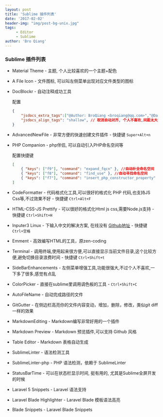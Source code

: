 ```yaml
---
layout: post
title: 'Sublime 插件列表'
date: '2017-02-02'
header-img: "img/post-bg-unix.jpg"
tags:
     - Editor
     - Sublime
author: 'Bro Qiang'
---
```


### Sublime 插件列表

- Material Theme - 主题, 个人比较喜欢的一个主题+配色

- A File Icon - 文件图标, 可以叫左侧菜单出现对应文件类型的图标

- DocBlockr - 自动注释成功工具

    配置

    ```json
    {
        "jsdocs_extra_tags":["@Author: BroQiang <broqiang@qq.com>","@DateTime {{datetime}}"], // 自定义的内容
        "jsdocs_align_tags": "shallow", // 取消自动对齐, 个人不喜欢,间距太大了
    }
    ```

- AdvancedNewFile - 非常方便的快速创建文件插件 - 快捷键 `Super+Alt+n`

- PHP Companion - php伴侣, 可以自动引入PHP命名空间等

    配置快捷键

    ```json
    [
        { "keys": ["f9"], "command": "expand_fqcn" }, //自动补全命名空间
        { "keys": ["f8"], "command": "find_use" }, //自动寻找命名空间
        { "keys": ["f7"], "command": "insert_php_constructor_property" }, //自动生产构造函数
    ]
    ```

- CodeFormatter - 代码格式化工具,可以很好的格式化 PHP 代码,也支持JS Css等,不过效果不好 - 快捷键 `Ctrl+Alt+F`

- HTML-CSS-JS Prettify - 可以很好的格式化Html js css,需要Node.js支持 - 快捷键 `Ctrl+Shift+H`

- Inputer3 Linux - 下输入中文的解决方案, 在线没有 [Github地址](https://github.com/lanky228/Inputer3) - 快捷键 `Ctrl+空格`

- Emment - 高效编写HTML的工具，原zen-coding

- Terminal - 调用终端,使用起来很方便,可以直接显示当前文件目录,这个比较方便,避免切换目录浪费时间  - 快捷键 `Ctrl+Shift+t`

- SideBarEnhancements - 左侧菜单增强工具,功能很强大,不过个人不喜欢,一下多了很多,感觉有点乱

- ColorPicker - 直接在sublime里调用调色板的工具 - `Ctrl+Shift+C`

- AutoFileName - 自动完成路径的文件

- GitGutter - 在侧边栏高亮你的文件内容变动，增加，删除，修改，类似git diff一样的效果

- MarkdownEditing - Markdown编写非常好用的一个插件

- Markdown Preview - Markdown 预览插件,可以支持 Github 风格

- Table Editor - Markdown 表格自动生成

- SublimeLinter - 语法检测工具

- SublimeLinter-php - PHP 语法检测，依赖于 SublimeLinter

- StatusBarTime - 可以在状态栏显示时间, 挺有用的, 尤其是Sublime全屏开发的时候

- Laravel 5 Snippets - Laravel 语法支持

- Laravel Blade Highlighter - Laravel Blade 模板语法高亮

- Blade Snippets - Laravel Blade Snippets


